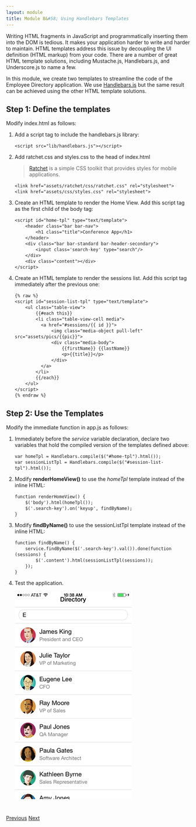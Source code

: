```yaml
---
layout: module
title: Module 8&#58; Using Handlebars Templates
---
```

Writing HTML fragments in JavaScript and programmatically inserting them into the DOM is tedious. It makes your application harder to write and harder to maintain. HTML templates address this issue by decoupling the UI definition (HTML markup) from your code. There are a number of great HTML template solutions, including Mustache.js, Handlebars.js, and Underscore.js to name a few.

In this module, we create two templates to streamline the code of the Employee Directory application. We use 
[Handlebars.js](http://handlebarsjs.com/) but the same result can be achieved using the other HTML template solutions.

## Step 1: Define the templates

Modify index.html as follows:

1. Add a script tag to include the handlebars.js library:

    ````
    <script src="lib/handlebars.js"></script>
    ````

1. Add ratchet.css and styles.css to the head of index.html

    > [Ratchet](http://goratchet.com/) is a simple CSS toolkit that provides styles for mobile applications.

    ````
    <link href="assets/ratchet/css/ratchet.css" rel="stylesheet">
    <link href="assets/css/styles.css" rel="stylesheet">
    ````

1. Create an HTML template to render the Home View. Add this script tag as the first child of the body tag:

    ````
    <script id="home-tpl" type="text/template">
        <header class="bar bar-nav">
            <h1 class="title">Conference App</h1>
        </header>
        <div class="bar bar-standard bar-header-secondary">
            <input class='search-key' type="search"/>
        </div>
        <div class="content"></div>
    </script>
    ````

1. Create an HTML template to render the sessions list. Add this script tag immediately after the previous one:

    ````
    {% raw %}
    <script id="session-list-tpl" type="text/template">
        <ul class="table-view">
            {{#each this}}
            <li class="table-view-cell media">
              <a href="#sessions/{{ id }}">
                  <img class="media-object pull-left" src="assets/pics/{{pic}}">
                  <div class="media-body">
                      {{firstName}} {{lastName}}
                      <p>{{title}}</p>
                  </div>
              </a>
            </li>
            {{/each}}
        </ul>
    </script>
    {% endraw %}
    ````

## Step 2: Use the Templates

Modify the immediate function in app.js as follows:


1. Immediately before the *service* variable declaration, declare two variables that hold the compiled version of the templates defined above:

    ````
    var homeTpl = Handlebars.compile($("#home-tpl").html());
    var sessionListTpl = Handlebars.compile($("#session-list-tpl").html());
    ````

1. Modify **renderHomeView()** to use the *homeTpl* template instead of the inline HTML:

    ````
    function renderHomeView() {
        $('body').html(homeTpl());
        $('.search-key').on('keyup', findByName);
    }
    ````

1. Modify **findByName()** to use the sessionListTpl template instead of the inline HTML:

    ````
    function findByName() {
        service.findByName($('.search-key').val()).done(function (sessions) {
            $('.content').html(sessionListTpl(sessions));
        });
    }
    ````

1. Test the application.

    ![](images/statusbar1.png)


<div class="row" style="margin-top:40px;">
<div class="col-sm-12">
<a href="single-page-app.html" class="btn btn-default"><i class="glyphicon glyphicon-chevron-left"></i> 
Previous</a>
<a href="creating-view-classes.html" class="btn btn-default pull-right">Next <i class="glyphicon 
glyphicon-chevron-right"></i></a>
</div>
</div>


